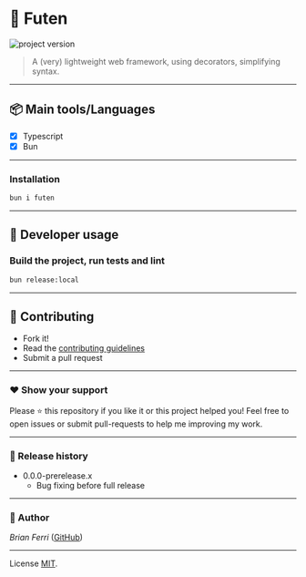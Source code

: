 # **:triangular_flag_on_post: Futen**

![project version](https://img.shields.io/badge/futen-0.0.0_prerelease.8-brightgreen.svg)

> A (very) lightweight web framework, using decorators, simplifying syntax.

---

## **:package: Main tools/Languages**

- [x] Typescript
- [x] Bun

---

### **Installation**

```bash
bun i futen
```
---

## **:wrench: Developer usage**

### Build the project, run tests and lint

```bash
bun release:local
```

---

## **:handshake: Contributing**

- Fork it!
- Read the [contributing guidelines](CONTRIBUTING.md)
- Submit a pull request

---

### **:heart: Show your support**

Please :star: this repository if you like it or this project helped you! Feel free to open issues or submit pull-requests to help me improving my work.

---

### **:scroll: Release history**

* 0.0.0-prerelease.x
  * Bug fixing before full release

---

### **:robot: Author**

_*Brian Ferri*_ ([GitHub](https://github.com/BioCla))

---

License [MIT](LICENSE).
